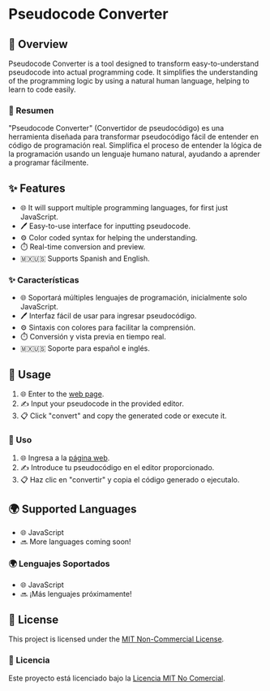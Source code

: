 # Pseudocode Converter

## 📝 Overview
Pseudocode Converter is a tool designed to transform easy-to-understand pseudocode into actual programming code. It simplifies the understanding of the programming logic by using a natural human language, helping to learn to code easily.

### 📝 Resumen
"Pseudocode Converter" (Convertidor de pseudocódigo) es una herramienta diseñada para transformar pseudocódigo fácil de entender en código de programación real. Simplifica el proceso de entender la lógica de la programación usando un lenguaje humano natural, ayudando a aprender a programar fácilmente.

## ✨ Features
- 🌐 It will support multiple programming languages, for first just JavaScript.
- 🖊️ Easy-to-use interface for inputting pseudocode.
- ⚙️ Color coded syntax for helping the understanding.
- ⏱️ Real-time conversion and preview.
- 🇲🇽🇺🇸 Supports Spanish and English.

### ✨ Características
- 🌐 Soportará múltiples lenguajes de programación, inicialmente solo JavaScript.
- 🖊️ Interfaz fácil de usar para ingresar pseudocódigo.
- ⚙️ Sintaxis con colores para facilitar la comprensión.
- ⏱️ Conversión y vista previa en tiempo real.
- 🇲🇽🇺🇸 Soporte para español e inglés.

## 🚀 Usage
1. 🌐 Enter to the [web page](https://luna115-oncode.github.io/PseudocodeConverter/).
2. ✍️ Input your pseudocode in the provided editor.
4. 📋 Click "convert" and copy the generated code or execute it.

### 🚀 Uso
1. 🌐 Ingresa a la [página web](https://luna115-oncode.github.io/PseudocodeConverter/).
2. ✍️ Introduce tu pseudocódigo en el editor proporcionado.
4. 📋 Haz clic en "convertir" y copia el código generado o ejecutalo.

## 🌍 Supported Languages
- 🌐 JavaScript
- 🔜 More languages coming soon!

### 🌍 Lenguajes Soportados
- 🌐 JavaScript
- 🔜 ¡Más lenguajes próximamente!

## 📜 License
This project is licensed under the [MIT Non-Commercial License](LICENSE).

### 📜 Licencia
Este proyecto está licenciado bajo la [Licencia MIT No Comercial](LICENSE).